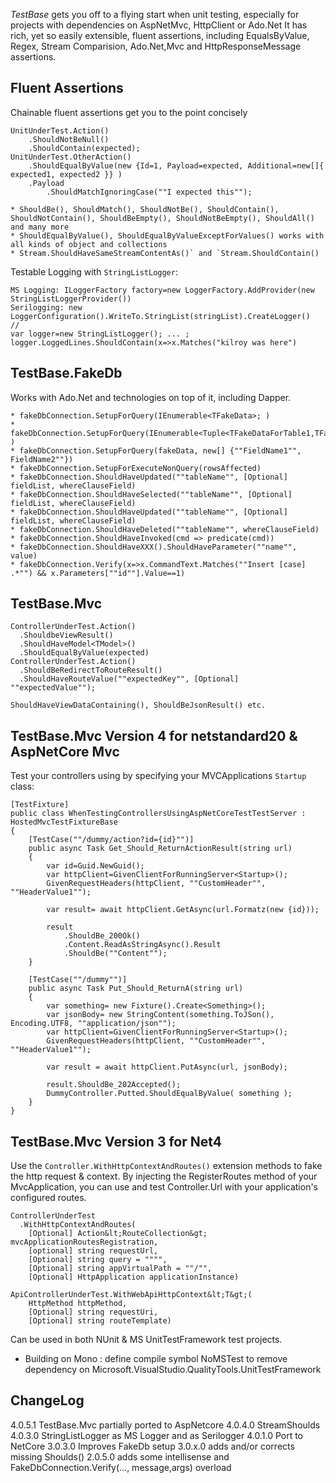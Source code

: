 *TestBase* gets you off to a flying start when unit testing, especially for projects with dependencies on AspNetMvc, HttpClient or Ado.Net
It has rich, yet so easily extensible, fluent assertions, including EqualsByValue, Regex, Stream Comparision, Ado.Net,Mvc and HttpResponseMessage assertions.

Fluent Assertions
------------------
Chainable fluent assertions get you to the point concisely
```
UnitUnderTest.Action()
    .ShouldNotBeNull()
    .ShouldContain(expected);
UnitUnderTest.OtherAction()
    .ShouldEqualByValue(new {Id=1, Payload=expected, Additional=new[]{ expected1, expected2 }} )
    .Payload
        .ShouldMatchIgnoringCase(""I expected this"");
```

```
* ShouldBe(), ShouldMatch(), ShouldNotBe(), ShouldContain(), ShouldNotContain(), ShouldBeEmpty(), ShouldNotBeEmpty(), ShouldAll() and many more
* ShouldEqualByValue(), ShouldEqualByValueExceptForValues() works with all kinds of object and collections
* Stream.ShouldHaveSameStreamContentAs()` and `Stream.ShouldContain()
```

Testable Logging with `StringListLogger`:
```
MS Logging: ILoggerFactory factory=new LoggerFactory.AddProvider(new StringListLoggerProvider())
Serilogging: new LoggerConfiguration().WriteTo.StringList(stringList).CreateLogger()
//
var logger=new StringListLogger(); ... ; logger.LoggedLines.ShouldContain(x=>x.Matches("kilroy was here")
```

TestBase.FakeDb
------------------
Works with Ado.Net and technologies on top of it, including Dapper.
```
* fakeDbConnection.SetupForQuery(IEnumerable<TFakeData>; )
* fakeDbConnection.SetupForQuery(IEnumerable<Tuple<TFakeDataForTable1,TFakeDataForTable2>> )
* fakeDbConnection.SetupForQuery(fakeData, new[] {""FieldName1"", FieldName2""})
* fakeDbConnection.SetupForExecuteNonQuery(rowsAffected)
* fakeDbConnection.ShouldHaveUpdated(""tableName"", [Optional] fieldList, whereClauseField)
* fakeDbConnection.ShouldHaveSelected(""tableName"", [Optional] fieldList, whereClauseField)
* fakeDbConnection.ShouldHaveUpdated(""tableName"", [Optional] fieldList, whereClauseField)
* fakeDbConnection.ShouldHaveDeleted(""tableName"", whereClauseField)
* fakeDbConnection.ShouldHaveInvoked(cmd => predicate(cmd))
* fakeDbConnection.ShouldHaveXXX().ShouldHaveParameter(""name"", value)
* fakeDbConnection.Verify(x=>x.CommandText.Matches(""Insert [case] .*"") && x.Parameters[""id""].Value==1)
```

TestBase.Mvc
------------
```
ControllerUnderTest.Action()
  .ShouldbeViewResult()
  .ShouldHaveModel<TModel>()
  .ShouldEqualByValue(expected)
ControllerUnderTest.Action()
  .ShouldBeRedirectToRouteResult()
  .ShouldHaveRouteValue(""expectedKey"", [Optional] ""expectedValue"");

ShouldHaveViewDataContaining(), ShouldBeJsonResult() etc.
```

TestBase.Mvc Version 4 for netstandard20 & AspNetCore Mvc
---------------------------------------------------------

Test your controllers using by specifying your MVCApplications `Startup` class:

```
[TestFixture]
public class WhenTestingControllersUsingAspNetCoreTestTestServer : HostedMvcTestFixtureBase
{
    [TestCase(""/dummy/action?id={id}"")]
    public async Task Get_Should_ReturnActionResult(string url)
    {
        var id=Guid.NewGuid();
        var httpClient=GivenClientForRunningServer<Startup>();
        GivenRequestHeaders(httpClient, ""CustomHeader"", ""HeaderValue1"");
            
        var result= await httpClient.GetAsync(url.Formatz(new {id}));

        result
            .ShouldBe_200Ok()
            .Content.ReadAsStringAsync().Result
            .ShouldBe(""Content"");
    }

    [TestCase(""/dummy"")]
    public async Task Put_Should_ReturnA(string url)
    {
        var something= new Fixture().Create<Something>();
        var jsonBody= new StringContent(something.ToJSon(), Encoding.UTF8, ""application/json"");
        var httpClient=GivenClientForRunningServer<Startup>();
        GivenRequestHeaders(httpClient, ""CustomHeader"", ""HeaderValue1"");

        var result = await httpClient.PutAsync(url, jsonBody);

        result.ShouldBe_202Accepted();
        DummyController.Putted.ShouldEqualByValue( something );
    }
}
```

TestBase.Mvc Version 3 for Net4
-------------------------------

Use the `Controller.WithHttpContextAndRoutes()` extension methods to fake the 
http request &amp; context. By injecting the RegisterRoutes method of your
MvcApplication, you can use and test Controller.Url with your application's configured routes.

```
ControllerUnderTest
  .WithHttpContextAndRoutes(
    [Optional] Action&lt;RouteCollection&gt; mvcApplicationRoutesRegistration, 
    [optional] string requestUrl,
    [Optional] string query = """",
    [Optional] string appVirtualPath = ""/"",
    [Optional] HttpApplication applicationInstance)

ApiControllerUnderTest.WithWebApiHttpContext&lt;T&gt;(
    HttpMethod httpMethod, 
    [Optional] string requestUri,
    [Optional] string routeTemplate)
```

Can be used in both NUnit & MS UnitTestFramework test projects.

* Building on Mono : define compile symbol NoMSTest to remove dependency on Microsoft.VisualStudio.QualityTools.UnitTestFramework

ChangeLog
---------
4.0.5.1 TestBase.Mvc partially ported to AspNetcore
4.0.4.0 StreamShoulds
4.0.3.0 StringListLogger as MS Logger and as Serilogger
4.0.1.0 Port to NetCore
3.0.3.0 Improves FakeDb setup
3.0.x.0 adds and/or corrects missing Shoulds()
2.0.5.0 adds some intellisense and FakeDbConnection.Verify(..., message,args) overload

